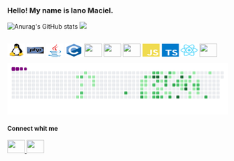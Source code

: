 ### Hello! My name is Iano Maciel. 
 
 <!-- GIT STATS -->

![Anurag's GitHub stats](https://github-readme-stats.vercel.app/api?username=IanoMaciel&show_icons=true&theme=radical)
 <img height="180em" src="https://github-readme-stats.vercel.app/api/top-langs/?username=IanoMaciel&layout=compact&langs_count=7&theme=radical"/>
 
<!-- DEVICON -->

<div style="display: inline_block"><br>
  <img align="center" height="30" width="40" src="https://raw.githubusercontent.com/devicons/devicon/master/icons/linux/linux-original.svg">
  <img align="center" height="30" width="40" src="https://raw.githubusercontent.com/devicons/devicon/master/icons/php/php-original.svg">
  <img align="center" height="30" width="40" src="https://raw.githubusercontent.com/devicons/devicon/master/icons/java/java-original.svg">
  <img align="center" height="30" width="40" src="https://raw.githubusercontent.com/devicons/devicon/master/icons/c/c-original.svg">
  <img align="center" height="30" width="40" src="https://cdn.jsdelivr.net/gh/devicons/devicon/icons/mysql/mysql-original-wordmark.svg">
 <img align="center" height="30" width="40" src="https://cdn.jsdelivr.net/gh/devicons/devicon/icons/postgresql/postgresql-original-wordmark.svg">
 <img align="center" height="30" width="40" src="https://cdn.jsdelivr.net/gh/devicons/devicon/icons/mongodb/mongodb-original-wordmark.svg">
  <img align="center" height="30" width="40" src="https://raw.githubusercontent.com/devicons/devicon/master/icons/javascript/javascript-plain.svg">
  <img align="center" alt="Rafa-Ts" height="30" width="40" src="https://raw.githubusercontent.com/devicons/devicon/master/icons/typescript/typescript-plain.svg">
  <img align="center" height="30" width="40" src="https://raw.githubusercontent.com/devicons/devicon/master/icons/react/react-original.svg">
 <img align="center" height="30" width="40" src="https://cdn.jsdelivr.net/gh/devicons/devicon/icons/angularjs/angularjs-original.svg">
 
  <!-- Snake animation -->
  ![snake gif](https://github.com/IanoMaciel/IanoMaciel/blob/output/github-contribution-grid-snake.gif)
 
<!-- contato -->

 #### Connect whit me
 
 <div style="display: inline_block">
  <a href="https://www.linkedin.com/in/iano-maciel-52a7401ba/">
   <img height="30" width="40" src="https://cdn.jsdelivr.net/gh/devicons/devicon/icons/linkedin/linkedin-original.svg" />
  </a>
  
  <a href="https://www.instagram.com/ianooo_/">
   <img height="30" width="40" src="https://logo-logos.com/wp-content/uploads/2016/10/Instagram_logo_icon.png"/>
  </a>
 </div>

